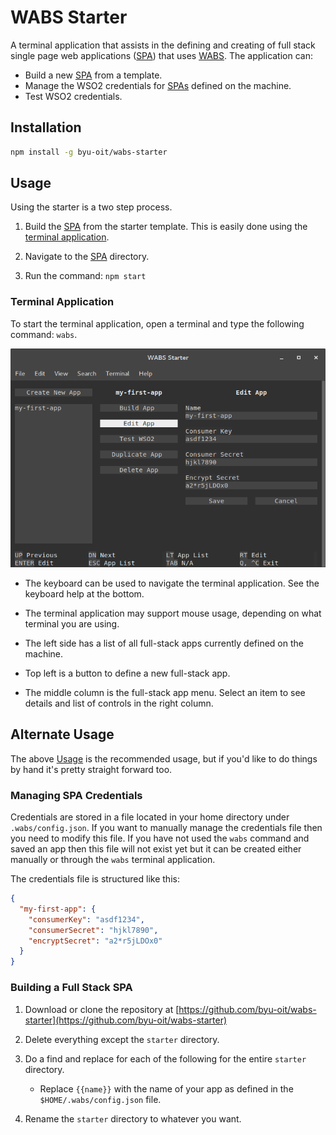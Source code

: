 # WABS Starter

A terminal application that assists in the defining and creating of full stack single page web applications ([SPA](./starter/README.md)) that uses [WABS](#). The application can:

- Build a new [SPA](./starter/README.md) from a template.
- Manage the WSO2 credentials for [SPAs](./starter/README.md) defined on the machine.
- Test WSO2 credentials.

## Installation

```sh
npm install -g byu-oit/wabs-starter
```

## Usage

Using the starter is a two step process.

1. Build the [SPA](./starter/README.md) from the starter template. This is easily done using the [terminal application](#terminal-application).

2. Navigate to the [SPA](./starter/README.md) directory.

3. Run the command: `npm start`

### Terminal Application

To start the terminal application, open a terminal and type the following command: `wabs`.

![App Screenshot](./terminal.png)

- The keyboard can be used to navigate the terminal application. See the keyboard help at the bottom. 

- The terminal application may support mouse usage, depending on what terminal you are using.

- The left side has a list of all full-stack apps currently defined on the machine.

- Top left is a button to define a new full-stack app.

- The middle column is the full-stack app menu. Select an item to see details and list of controls in the right column.

## Alternate Usage

The above [Usage](#usage) is the recommended usage, but if you'd like to do things by hand it's pretty straight forward too.

### Managing SPA Credentials

Credentials are stored in a file located in your home directory under `.wabs/config.json`. If you want to manually manage the credentials file then you need to modify this file. If you have not used the `wabs` command and saved an app then this file will not exist yet but it can be created either manually or through the `wabs` terminal application.

The credentials file is structured like this:

```json
{
  "my-first-app": {
    "consumerKey": "asdf1234",
    "consumerSecret": "hjkl7890",
    "encryptSecret": "a2*r5jLDOx0"
  }
}
```

### Building a Full Stack SPA

1. Download or clone the repository at [https://github.com/byu-oit/wabs-starter](https://github.com/byu-oit/wabs-starter)

2. Delete everything except the `starter` directory.

3. Do a find and replace for each of the following for the entire `starter` directory.

    - Replace `{{name}}` with the name of your app as defined in the `$HOME/.wabs/config.json` file.
    
4. Rename the `starter` directory to whatever you want.